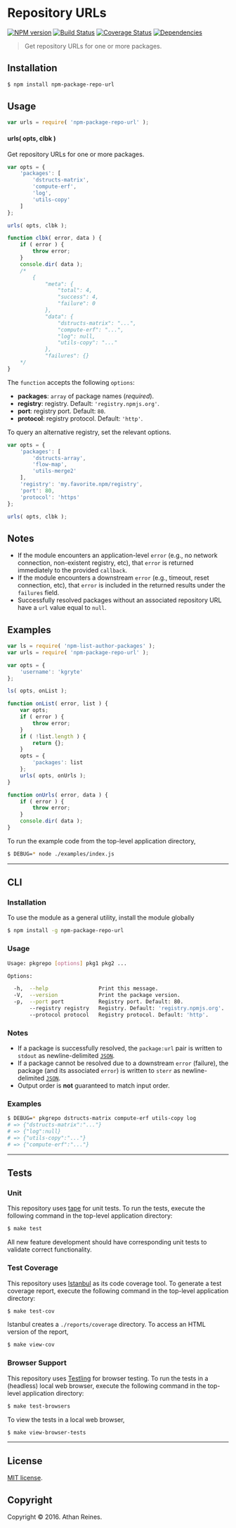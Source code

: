 Repository URLs
===
[![NPM version][npm-image]][npm-url] [![Build Status][build-image]][build-url] [![Coverage Status][coverage-image]][coverage-url] [![Dependencies][dependencies-image]][dependencies-url]

> Get repository URLs for one or more packages.


## Installation

``` bash
$ npm install npm-package-repo-url
```


## Usage

``` javascript
var urls = require( 'npm-package-repo-url' );
```

#### urls( opts, clbk )

Get repository URLs for one or more packages.

``` javascript
var opts = {
	'packages': [
		'dstructs-matrix',
		'compute-erf',
		'log',
		'utils-copy'
	]	
};

urls( opts, clbk );

function clbk( error, data ) {
	if ( error ) {
		throw error;
	}
	console.dir( data );
	/*
		{
			"meta": {
				"total": 4,
				"success": 4,
				"failure": 0
			},
			"data": {
				"dstructs-matrix": "...",
				"compute-erf": "...",
				"log": null,
				"utils-copy": "..."
			},
			"failures": {}
	*/
}
```

The `function` accepts the following `options`:

*	__packages__: `array` of package names (*required*).
*	__registry__: registry. Default: `'registry.npmjs.org'`.
*	__port__: registry port. Default: `80`.
* 	__protocol__: registry protocol. Default: `'http'`.

To query an alternative registry, set the relevant options.

``` javascript
var opts = {
	'packages': [
		'dstructs-array',
		'flow-map',
		'utils-merge2'
	],
	'registry': 'my.favorite.npm/registry',
	'port': 80,
	'protocol': 'https'
};

urls( opts, clbk );
```


## Notes

*	If the module encounters an application-level `error` (e.g., no network connection, non-existent registry, etc), that `error` is returned immediately to the provided `callback`.
*	If the module encounters a downstream `error` (e.g., timeout, reset connection, etc), that `error` is included in the returned results under the `failures` field.
*	Successfully resolved packages without an associated repository URL have a `url` value equal to `null`.


## Examples

``` javascript
var ls = require( 'npm-list-author-packages' );
var urls = require( 'npm-package-repo-url' );

var opts = {
	'username': 'kgryte'
};

ls( opts, onList );

function onList( error, list ) {
	var opts;
	if ( error ) {
		throw error;
	}
	if ( !list.length ) {
		return {};
	}
	opts = {
		'packages': list
	};
	urls( opts, onUrls );
}

function onUrls( error, data ) {
	if ( error ) {
		throw error;
	}
	console.dir( data );
}
```

To run the example code from the top-level application directory,

``` bash
$ DEBUG=* node ./examples/index.js
```


---
## CLI

### Installation

To use the module as a general utility, install the module globally

``` bash
$ npm install -g npm-package-repo-url
```


### Usage

``` bash
Usage: pkgrepo [options] pkg1 pkg2 ...

Options:

  -h,  --help                Print this message.
  -V,  --version             Print the package version.
  -p,  --port port           Registry port. Default: 80.
       --registry registry   Registry. Default: 'registry.npmjs.org'.
       --protocol protocol   Registry protocol. Default: 'http'.
```


### Notes

*	If a package is successfully resolved, the `package:url` pair is written to `stdout` as newline-delimited [`JSON`][json].
*	If a package cannot be resolved due to a downstream `error` (failure), the package (and its associated `error`) is written to `sterr` as newline-delimited [`JSON`][json].
*	Output order is __not__ guaranteed to match input order.


### Examples

``` bash
$ DEBUG=* pkgrepo dstructs-matrix compute-erf utils-copy log
# => {"dstructs-matrix":"..."}
# => {"log":null}
# => {"utils-copy":"..."}
# => {"compute-erf":"..."}
```


---
## Tests

### Unit

This repository uses [tape][tape] for unit tests. To run the tests, execute the following command in the top-level application directory:

``` bash
$ make test
```

All new feature development should have corresponding unit tests to validate correct functionality.


### Test Coverage

This repository uses [Istanbul][istanbul] as its code coverage tool. To generate a test coverage report, execute the following command in the top-level application directory:

``` bash
$ make test-cov
```

Istanbul creates a `./reports/coverage` directory. To access an HTML version of the report,

``` bash
$ make view-cov
```


### Browser Support

This repository uses [Testling][testling] for browser testing. To run the tests in a (headless) local web browser, execute the following command in the top-level application directory:

``` bash
$ make test-browsers
```

To view the tests in a local web browser,

``` bash
$ make view-browser-tests
```

<!-- [![browser support][browsers-image]][browsers-url] -->


---
## License

[MIT license](http://opensource.org/licenses/MIT).


## Copyright

Copyright &copy; 2016. Athan Reines.


[npm-image]: http://img.shields.io/npm/v/npm-package-repo-url.svg
[npm-url]: https://npmjs.org/package/npm-package-repo-url

[build-image]: http://img.shields.io/travis/kgryte/npm-package-repo-url/master.svg
[build-url]: https://travis-ci.org/kgryte/npm-package-repo-url

[coverage-image]: https://img.shields.io/codecov/c/github/kgryte/npm-package-repo-url/master.svg
[coverage-url]: https://codecov.io/github/kgryte/npm-package-repo-url?branch=master

[dependencies-image]: http://img.shields.io/david/kgryte/npm-package-repo-url.svg
[dependencies-url]: https://david-dm.org/kgryte/npm-package-repo-url

[dev-dependencies-image]: http://img.shields.io/david/dev/kgryte/npm-package-repo-url.svg
[dev-dependencies-url]: https://david-dm.org/dev/kgryte/npm-package-repo-url

[github-issues-image]: http://img.shields.io/github/issues/kgryte/npm-package-repo-url.svg
[github-issues-url]: https://github.com/kgryte/npm-package-repo-url/issues

[tape]: https://github.com/substack/tape
[istanbul]: https://github.com/gotwarlost/istanbul
[testling]: https://ci.testling.com

[json]: http://www.json.org/
